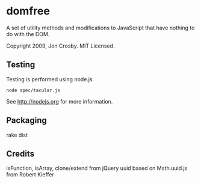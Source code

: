 domfree
=======

A set of utility methods and modifications to JavaScript
that have nothing to do with the DOM.

Copyright 2009, Jon Crosby. MIT Licensed.

Testing
-------

Testing is performed using node.js.

    node spec/tacular.js

See http://nodejs.org for more information.

Packaging
---------

rake dist

Credits
-------
isFunction, isArray, clone/extend from jQuery
uuid based on Math.uuid.js from Robert Kieffer
